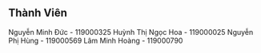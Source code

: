 ## Thành Viên
Nguyễn Minh Đức - 119000325
Huỳnh Thị Ngọc Hoa - 119000025
Nguyễn Phị Hùng - 119000569
Lâm Minh Hoàng - 119000790

